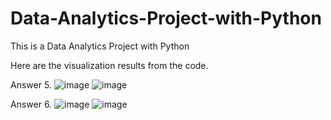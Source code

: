 # Data-Analytics-Project-with-Python
This is a Data Analytics Project with Python

Here are the visualization results from the code.

Answer 5.
![image](https://github.com/user-attachments/assets/e64c4639-bad4-49f9-ae79-16c78f610ca3)
![image](https://github.com/user-attachments/assets/10068674-95dc-4e94-8621-75805440840c)


Answer 6.
![image](https://github.com/user-attachments/assets/5fd3e7cf-da57-4bcb-9012-94e60e5f8003)
![image](https://github.com/user-attachments/assets/4949d708-f930-4244-8afb-afd8946b41a3)

